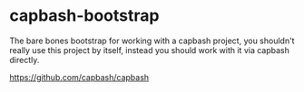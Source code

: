 capbash-bootstrap
=================

The bare bones bootstrap for working with a capbash project, you shouldn't really
use this project by itself, instead you should work with it via capbash directly.

https://github.com/capbash/capbash
